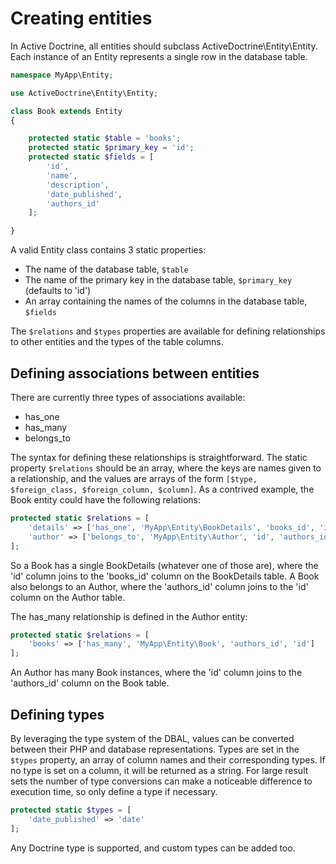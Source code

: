 # Creating entities

In Active Doctrine, all entities should subclass
ActiveDoctrine\Entity\Entity. Each instance of an Entity represents a
single row in the database table.

```php
namespace MyApp\Entity;

use ActiveDoctrine\Entity\Entity;

class Book extends Entity
{

    protected static $table = 'books';
    protected static $primary_key = 'id';
    protected static $fields = [
        'id',
        'name',
        'description',
        'date_published',
        'authors_id'
    ];

}
```

A valid Entity class contains 3 static properties:

* The name of the database table, `$table`
* The name of the primary key in the database table, `$primary_key` (defaults to 'id')
* An array containing the names of the columns in the database table, `$fields`

The `$relations` and `$types` properties are available for defining
relationships to other entities and the types of the table columns.

## Defining associations between entities

There are currently three types of associations available:

* has_one
* has_many
* belongs_to

The syntax for defining these relationships is straightforward. The
static property `$relations` should be an array, where the keys are
names given to a relationship, and the values are arrays of the form
`[$type, $foreign_class, $foreign_column, $column]`. As a contrived
example, the Book entity could have the following relations:

```php
protected static $relations = [
    'details' => ['has_one', 'MyApp\Entity\BookDetails', 'books_id', 'id'],
    'author' => ['belongs_to', 'MyApp\Entity\Author', 'id', 'authors_id']
];
```

So a Book has a single BookDetails (whatever one of those are), where
the 'id' column joins to the 'books_id' column on the BookDetails
table. A Book also belongs to an Author, where the 'authors_id' column
joins to the 'id' column on the Author table.

The has_many relationship is defined in the Author entity:

```php
protected static $relations = [
    'books' => ['has_many', 'MyApp\Entity\Book', 'authors_id', 'id']
];
```

An Author has many Book instances, where the 'id' column joins to the
'authors_id' column on the Book table.

## Defining types

By leveraging the type system of the DBAL, values can be converted
between their PHP and database representations. Types are set in the
`$types` property, an array of column names and their corresponding
types. If no type is set on a column, it will be returned as a
string. For large result sets the number of type conversions can make
a noticeable difference to execution time, so only define a type if
necessary.

```php
protected static $types = [
    'date_published' => 'date'
];
```

Any Doctrine type is supported, and custom types can be added too.
